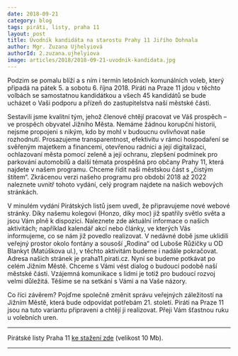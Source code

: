 ```yaml
---
date: 2018-09-21
category: blog
tags: piráti, listy, praha 11
layout: post
title: Úvodník kandidáta na starostu Prahy 11 Jiřího Dohnala
author: Mgr. Zuzana Ujhelyiová 
authorId: 2.zuzana.ujhelyiova
image: articles/2018/2018-09-21-uvodnik-kandidata.jpg
---
```


Podzim se pomalu blíží a s ním i termín letošních komunálních voleb, který připadá na pátek 5. a sobotu 6. října 2018. Piráti na Praze 11 jdou v těchto volbách se samostatnou kandidátkou a všech 45 kandidátů se bude ucházet o Vaši podporu a přízeň do zastupitelstva naší městské části.

Sestavili jsme kvalitní tým, jehož členové chtějí pracovat ve Váš prospěch – ve prospěch obyvatel Jižního Města. Nemáme žádnou korupční historii, nejsme propojeni s nikým, kdo by mohl v budoucnu ovlivňovat naše rozhodnutí. Prosazujeme transparentnost, efektivitu v rámci hospodaření se svěřeným majetkem a financemi, otevřenou radnici a její digitalizaci, ochlazovaní města pomocí zeleně a její ochranu, zlepšení podmínek pro parkování automobilů a další témata prospěšná pro občany Prahy 11, která najdete v našem programu. Chceme řídit naši městskou část s „čistým štítem“. Zkrácenou verzi našeho programu pro období 2018 až 2022 naleznete uvnitř tohoto vydání, celý program najdete na našich webových stránkách.

V minulém vydání Pirátských listů jsem uvedl, že připravujeme nové webové stránky. Díky našemu kolegovi (Honzo, díky moc) již spatřily světlo světa a jsou Vám plně k dispozici. Naleznete zde aktuální informace o našich aktivitách; například kalendář akcí nebo články, ve kterých Vás informujeme, co se nám již povedlo realizovat. V nedávné době jsme uklidili veřejný prostor okolo fontány a sousoší „Rodina“ od Luboše Růžičky u OD Blankyt (Matúškova ul.), v těchto aktivitám budeme i nadále pokračovat. Adresa našich stránek je praha11.pirati.cz.
Nyní se budeme potkávat po celém Jižním Městě. Chceme s Vámi vést dialog o budoucí podobě naší městské části. Vzájemná komunikace s lidmi je totiž pro budoucí rozvoj velmi důležitá. Těšíme se na setkání s Vámi a na Vaše názory.

Co říci závěrem? Pojďme společně změnit správu veřejných záležitostí na Jižním Městě, která bude odpovídat potřebám 21. století. Piráti na Praze 11 jsou na tuto variantu připraveni a chtějí ji realizovat. Přeji Vám šťastnou ruku u volebních uren.

---

Pirátské listy Praha 11 [ke stažení zde](/assets/pdf/2018-07-10-praha-11.pdf) (velikost 10 Mb).

- - -